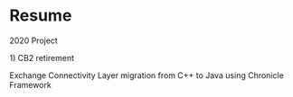 # Resume

2020 Project 

1\) CB2 retirement 

Exchange Connectivity Layer migration from C++ to Java using Chronicle Framework

